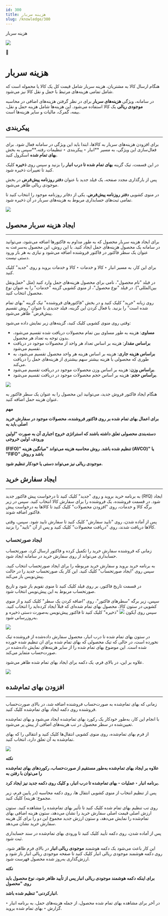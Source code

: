 ```yaml
---
id: 300
title: هزینه سربار
slug: /knowledge/300
---
```



 

هزینه سربار

 

![](https://odoofarsi.com/web/image/4273?access_token=758ed00a-51be-44b6-a98e-ee34230ae391)

📖

# هزینه سربار

هنگام ارسال کالا به مشتریان، هزینه سربار شامل قیمت کل یک کالا یا محموله است که شامل تمامی هزینه‌های مرتبط با حمل و نقل کالا نیز می‌شود.

در سامانه، ویژگی **هزینه‌های سربار** برای در نظر گرفتن هزینه‌های اضافی در محاسبه **موجودی ریالی** یک کالا استفاده می‌شود. این هزینه‌ها شامل هزینه حمل و نقل، بیمه، گمرک، مالیات و سایر هزینه‌ها است.

## **پیکربندی**

---

برای افزودن هزینه‌های سربار به کالاها، ابتدا باید این ویژگی در سامانه فعال شود. برای فعال‌سازی این ویژگی، به مسیر **انبار ‣ پیکربندی ‣ تنظیمات رفته،**سپس به بخش **بهای تمام شده** اسکرول کنید.

در این قسمت، تیک گزینه **بهای تمام شده تا درب انبار** را بزنید و سپس روی **ذخیره** کلیک کنید تا تغییرات ذخیره شود.

پس از بارگذاری مجدد صفحه، یک فیلد جدید با عنوان **دفتر روزنامه پیش‌فرض** در بخش موجودی ریالی ظاهر می‌شود.

در منوی کشویی **دفتر روزنامه پیش‌فرض**، یکی از دفاتر روزنامه موجود را انتخاب کنید تا تمامی ثبت‌های حسابداری مربوط به هزینه‌های سربار در آن ذخیره شود.

![](https://odoofarsi.com/web/image/6110-dc791ae4/image.png?access_token=8350e643-65fd-44e4-b193-191950e29102)

## **ایجاد هزینه سربار محصول**

---

برای ایجاد هزینه سربار محصول که به طور مداوم به فاکتورها اضافه می‌شود، می‌توانید در سامانه یک محصول هزینه‌های حمل ایجاد کنید. با این روش، این محصول به‌سرعت به عنوان یک سطر فاکتور در فاکتور فروشنده اضافه می‌شود و نیازی به هر بار ورود دستی نیست.

برای این کار، به مسیر انبار ‣ کالا و خدمات ‣ کالا و خدمات بروید و روی "جدید" کلیک کنید.

در فیلد "نام محصول"، نامی برای محصول هزینه‌های حمل وارد کنید (مثل "حمل‌ونقل بین‌المللی"). در فیلد "نوع محصول"، از منوی کشویی گزینه "خدمات" را به عنوان نوع محصول انتخاب کنید.

روی زبانه "خرید" کلیک کنید و در بخش "فاکتورهای فروشنده" تیک گزینه "بهای تمام شده است" را بزنید. با فعال کردن این گزینه، فیلد جدیدی با عنوان "روش تقسیم پیش‌فرض" ظاهر می‌شود.

وقتی روی منوی کشویی کلیک کنید، گزینه‌های زیر نمایش داده می‌شود:

* **مساوی**: هزینه به طور مساوی بین تمام محصولات دریافت شده تقسیم می‌شود، بدون توجه به تعداد هر محصول.
* **براساس مقدار**: هزینه بر اساس تعداد هر واحد از محصولات موجود در دریافت تقسیم می‌شود.
* **براساس هزینه جاری**: هزینه بر اساس هزینه هر واحد محصول تقسیم می‌شود، به طوری که محصولی با هزینه بیشتر سهم بیشتری از هزینه‌های حمل را دریافت می‌کند.
* **براساس وزن**: هزینه بر اساس وزن محصولات موجود در دریافت تقسیم می‌شود.
* **براساس حجم**: هزینه بر اساس حجم محصولات موجود در دریافت تقسیم می‌شود.

![](https://odoofarsi.com/web/image/6111-495e8a93/image.png?access_token=2253f638-2a00-45ab-b20e-3b4b7f53e5d0)

هنگام ایجاد فاکتور فروش جدید، می‌توانید این محصول را به عنوان یک سطر فاکتور به عنوان هزینه حمل اضافه کنید.

**مهم**

**برای اعمال بهای تمام شده بر روی فاکتور فروشنده، محصولات موجود در سفارش خرید اصلی باید به**

**دسته‌بندی محصولی تعلق داشته باشند که استراتژی خروج اجباری آن به صورت "اولین ورودی، اولین خروجی**

**(FIFO)" تنظیم شده باشد. روش محاسبه هزینه می‌تواند "میانگین هزینه (AVCO)" یا "FIFO" باشد و روش**

**موجودی ریالی نیز می‌تواند دستی یا خودکار تنظیم شود.**

## **ایجاد سفارش خرید**

---

به برنامه خرید بروید و روی "جدید" کلیک کنید تا درخواست پیش فاکتور جدید (RfQ) ایجاد شود. در قسمت فروشنده، یک فروشنده را برای سفارش کالا انتخاب کنید. سپس در زیر برگه کالا و خدمات، روی "افزودن محصولات" کلیک کنید تا کالاها به درخواست پیش فاکتور اضافه شوند.

پس از آماده شدن، روی "تایید سفارش" کلیک کنید تا سفارش تایید شود. سپس، وقتی کالاها دریافت شدند، روی "دریافت محصولات" کلیک کنید و پس از آن "تایید" را بزنید.

### **ایجاد صورتحساب**

زمانی که فروشنده سفارش خرید را تکمیل کرده و فاکتور ارسال کرد، صورتحساب حسابداری می‌تواند از روی سفارش خرید در سامانه ایجاد شود.

به برنامه خرید بروید و سفارش خرید مربوطه را برای ایجاد صورتحساب انتخاب کنید. سپس روی "ایجاد صورتحساب" کلیک کنید. این کار یک صورتحساب جدید را در حالت پیش‌نویس باز می‌کند.

در قسمت تاریخ فاکتور، بر روی فیلد کلیک کنید تا منوی تقویم باز شود و تاریخ صورتحساب مربوط به این پیش‌نویس انتخاب شود.

سپس، زیر برگه "سطرهای فاکتور"، روی "اضافه کردن یک سطر" کلیک کنید و از منوی کشویی در ستون کالا، محصول بهای تمام شده‌ای که قبلاً ایجاد کرده‌اید را انتخاب کنید. سپس روی آیکون ![](https://odoofarsi.com/web/image/6113-c0dabbd8/image.png?access_token=af8d162b-ff01-487a-88c8-73faea22fc46) "ذخیره" کلیک کنید تا فاکتور پیش‌نویس به‌صورت دستی ذخیره و به‌روزرسانی شود.

![](https://odoofarsi.com/web/image/6114-a18543b3/Screen%20Shot%202024-10-15%20at%2011.14.53%20AM.png?access_token=3ce4afbe-665b-4d4f-8ab2-6aa96914a210)

در ستون بهای تمام شده تا درب انبار، محصول سفارش‌ داده‌شده از فروشنده تیک نخورده است، در حالی که تیک محصولی که بهای تمام شده برای ان تنظیم شده خورده شده است. این موضوع بهای تمام شده را از سایر هزینه‌های نمایش‌ داده‌شده در صورت‌حساب متمایز می‌کند.

علاوه بر این، در بالای فرم، یک دکمه برای ایجاد بهای تمام شده ظاهر می‌شود.

![](https://odoofarsi.com/web/image/6117-ed4a29e2/image.png?access_token=e61497c4-5a94-4f69-b8a3-bba877adaa09)

## **افزودن بهای تمام‌شده**

---

زمانی که بهای تمام‌شده به صورت‌حساب فروشنده اضافه شد، در بالای صورت‌حساب فروشنده روی دکمه ایجاد بهای تمام‌شده کلیک کنید.

با انجام این کار، به‌طور خودکار یک رکورد بهای تمام‌شده ایجاد می‌شود و بهای تمام‌شده تعیین‌شده در سطر محصول در تب هزینه‌های اضافی از پیش پر می‌شود.

از فرم بهای تمام‌شده، روی منوی کشویی انتقال‌ها کلیک کنید و انتقالی را که بهای تمام‌شده به آن تعلق دارد، انتخاب کنید.

![](https://odoofarsi.com/web/image/6118-8a4defc4/image.png?access_token=891c9cc4-0dad-46f1-89d2-6e08e5243dc8)

**نکته**

**علاوه بر ایجاد بهای تمام‌شده به‌طور مستقیم از صورت‌حساب، رکوردهای بهای تمام‌شده را می‌توان با رفتن به**

**برنامه انبار ‣ عملیات ‣ بهای تمام‌شده تا درب انبار، و کلیک روی دکمه جدید نیز ایجاد کرد.**

پس از تنظیم انتخاب از منوی کشویی انتقال ها، روی دکمه محاسبه (در پایین فرم، زیر مجموع: هزینه) کلیک کنید.

روی تب تنظیم بهای تمام شده کلیک کنید تا تأثیر بهای تمام‌شده را مشاهده کنید. ستون ارزش اصلی قیمت اصلی سفارش خرید را نشان می‌دهد، ستون هزینه اضافی بهای تمام‌شده را نمایش می‌دهد، و ستون ارزش جدید مجموع این دو را برای کل هزینه سفارش خرید نشان می‌دهد.

پس از آماده شدن، روی دکمه تأیید کلیک کنید تا ورودی بهای تمام‌شده در سند حسابداری ثبت شود.

این کار باعث می‌شود یک دکمه هوشمند **موجودی ریالی انبار** در بالای فرم ظاهر شود. روی دکمه هوشمند موجودی ریالی انبار کلیک کنید تا صفحه موجودی ریالی انبار باز شود و ارزش‌گذاری به‌روز شده محصول فهرست شود.

**نکته**

**برای اینکه دکمه هوشمند موجودی ریالی انبار پس از تأیید ظاهر شود، نوع محصول باید روی "محصول**

**انبارکردنی" تنظیم شده باشد.**

در آخر برای مشاهده بهای تمام شده محصول، از جمله هزینه‌های حمل، به برنامه انبار ‣ گزارش ‣ بهای تمام شده بروید.